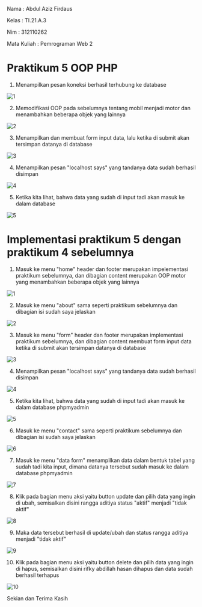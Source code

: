 Nama : Abdul Aziz Firdaus

Kelas : TI.21.A.3

Nim : 312110262

Mata Kuliah : Pemrograman Web 2

<h1> Praktikum 5 OOP PHP </h1>

1. Menampilkan pesan koneksi berhasil terhubung ke database

![1](https://user-images.githubusercontent.com/119909214/230784701-52905380-a01c-4fa3-b2f7-2c1a7fc1d29a.png)

2. Memodifikasi OOP pada sebelumnya tentang mobil menjadi motor dan menambahkan beberapa objek yang lainnya

![2](https://user-images.githubusercontent.com/119909214/230784731-5814f15a-003f-43b1-9ef2-7974420ac97a.png)

3. Menampilkan dan membuat form input data, lalu ketika di submit akan tersimpan datanya di database

![3](https://user-images.githubusercontent.com/119909214/230784740-7b45fc0f-a26b-4d47-9702-d188380acb92.png)

4. Menampilkan pesan "localhost says" yang tandanya data sudah berhasil disimpan

![4](https://user-images.githubusercontent.com/119909214/230784750-6e270151-192d-45f2-8448-2af65c72447b.png)

5. Ketika kita lihat, bahwa data yang sudah di input tadi akan masuk ke dalam database

![5](https://user-images.githubusercontent.com/119909214/230784769-fef94638-74e9-4fd7-93af-835297a0610d.png)

<h1> Implementasi praktikum 5 dengan praktikum 4 sebelumnya </h1>

1. Masuk ke menu "home" header dan footer merupakan impelementasi praktikum sebelumnya, dan dibagian content merupakan OOP motor yang menambahkan beberapa objek yang lainnya

![1](https://user-images.githubusercontent.com/119909214/230784791-eb108c46-3be0-4647-aff9-291a6851fdd7.png)

2. Masuk ke menu "about" sama seperti praktikum sebelumnya dan dibagian isi sudah saya jelaskan

![2](https://user-images.githubusercontent.com/119909214/230784801-f52d3448-269e-4de8-ba79-0191ab4e1282.png)

3. Masuk ke menu "form" header dan footer merupakan implementasi praktikum sebelumnya, dan dibagian content membuat form input data ketika di submit akan tersimpan datanya di database

![3](https://user-images.githubusercontent.com/119909214/230784812-e8af55a1-485c-4ab3-856c-8cfadcfb0992.png)

4. Menampilkan pesan "localhost says" yang tandanya data sudah berhasil disimpan

![4](https://user-images.githubusercontent.com/119909214/230784822-82485049-5fb2-477f-bb23-09065e3fc87f.png)

5. Ketika kita lihat, bahwa data yang sudah di input tadi akan masuk ke dalam database phpmyadmin

![5](https://user-images.githubusercontent.com/119909214/230784835-1f0e7810-65d7-4c11-8a11-a0234d9fc6ac.png)

6. Masuk ke menu "contact" sama seperti praktikum sebelumnya dan dibagian isi sudah saya jelaskan

![6](https://user-images.githubusercontent.com/119909214/230784844-93993308-1804-41da-ac2a-f7b5d678cc44.png)

7. Masuk ke menu "data form" menampilkan data dalam bentuk tabel yang sudah tadi kita input, dimana datanya tersebut sudah masuk ke dalam database phpmyadmin

![7](https://user-images.githubusercontent.com/119909214/230784857-31e836c2-def8-4867-84d1-c914ffd28cf8.png)

8. Klik pada bagian menu aksi yaitu button update dan pilih data yang ingin di ubah, semisalkan disini rangga aditiya status "aktif" menjadi "tidak aktif"

![8](https://user-images.githubusercontent.com/119909214/230784866-b0a88130-3a76-45e6-aa54-5297dc0e8c91.png)

9. Maka data tersebut berhasil di update/ubah dan status rangga aditiya menjadi "tidak aktif"

![9](https://user-images.githubusercontent.com/119909214/230784874-d480b904-f42a-4535-bdc1-4db3b108a893.png)

10. Klik pada bagian menu aksi yaitu button delete dan pilih data yang ingin di hapus, semisalkan disini rifky abdillah hasan dihapus dan data sudah berhasil terhapus

![10](https://user-images.githubusercontent.com/119909214/230784884-92e40636-cfd4-4706-9213-406b3a7a1fdc.png)

<p> Sekian dan Terima Kasih </p>
